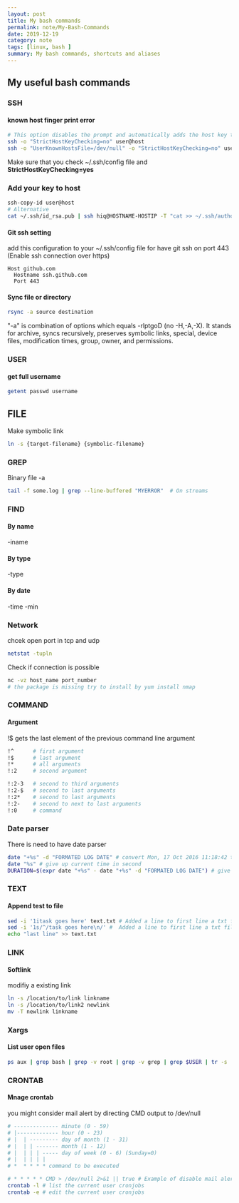 ```yaml
---
layout: post
title: My bash commands
permalink: note/My-Bash-Commands
date: 2019-12-19
category: note
tags: [linux, bash ]
summary: My bash commands, shortcuts and aliases
---
```


## My useful bash commands

### SSH

#### known host finger print error

```bash
# This option disables the prompt and automatically adds the host key to the ~/.ssh/known_hosts file
ssh -o "StrictHostKeyChecking=no" user@host
ssh -o "UserKnownHostsFile=/dev/null" -o "StrictHostKeyChecking=no" user@host # More extreme cases
```

Make sure that you check ~/.ssh/config file and **StrictHostKeyChecking=yes**

### Add your key to host

```bash
ssh-copy-id user@host
# Alternative  
cat ~/.ssh/id_rsa.pub | ssh hiq@HOSTNAME-HOSTIP -T "cat >> ~/.ssh/authorized_keys"
```

#### Git ssh setting

add this configuration to your ~/.ssh/config file for have git ssh on port 443 (Enable ssh connection over https)

```config
Host github.com
  Hostname ssh.github.com
  Port 443
```

#### Sync file or directory

```bash
rsync -a source destination
```

"-a" is combination of options which equals -rlptgoD (no -H,-A,-X). It stands for archive, syncs recursively, preserves symbolic links, special, device files, modification times, group, owner, and permissions.

### USER

#### get full username

```bash
getent passwd username
```

## FILE

Make symbolic link

```bash
ln -s {target-filename} {symbolic-filename}
```

### GREP

Binary file -a

```bash
tail -f some.log | grep --line-buffered "MYERROR"  # On streams
```

### FIND

#### By name

-iname

#### By type

-type

#### By date

-time -min

### Network

chcek open port in tcp and udp

```bash
netstat -tupln
```

Check if connection is possible

```bash
nc -vz host_name port_number
# the package is missing try to install by yum install nmap
```

### COMMAND

#### Argument

!$ gets the last element of the previous command line argument

```bash
!^      # first argument
!$      # last argument
!*      # all arguments
!:2     # second argument

!:2-3   # second to third arguments
!:2-$   # second to last arguments
!:2*    # second to last arguments
!:2-    # second to next to last arguments
!:0     # command
```

### Date parser

There is need to have date parser

```bash
date "+%s" -d "FORMATED LOG DATE" # convert Mon, 17 Oct 2016 11:18:42 to 1476695922 seconds
date "%s" # give up current time in second 
DURATION=$(expr date "+%s" - date "+%s" -d "FORMATED LOG DATE") # give time elapse from now in second
```

### TEXT

#### Append test to file

```bash
sed -i '1itask goes here' text.txt # Added a line to first line a txt file
sed -i '1s/^/task goes here\n/' #  Added a line to first line a txt file
echo "last line" >> text.txt
```

### LINK

#### Softlink

modifiy a existing link

```bash
ln -s /location/to/link linkname
ln -s /location/to/link2 newlink
mv -T newlink linkname
```

### Xargs

#### List user open files

```bash
ps aux | grep bash | grep -v root | grep -v grep | grep $USER | tr -s ' ' | cut -d ' ' -f 2| xargs -I proc /bin/bash -c "lsof -p proc && echo 'lineeeeeeeeeeeeeeeeeeeeeeeeeeeeeeeeeeeee'"
```

### CRONTAB

#### Mnage crontab

you might consider mail alert by directing CMD output to /dev/null

```bash
# -------------- minute (0 - 59)
# |------------- hour (0 - 23)
# |  | --------- day of month (1 - 31)
# |  | | ------- month (1 - 12)
# |  | | | ----- day of week (0 - 6) (Sunday=0)
# |  | | | |
# *  * * * * command to be executed

# * * * * * CMD > /dev/null 2>&1 || true # Example of disable mail alert 
crontab -l # list the current user cronjobs
crontab -e # edit the current user cronjobs
```
